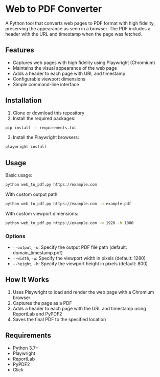 # Web to PDF Converter

A Python tool that converts web pages to PDF format with high fidelity, preserving the appearance as seen in a browser. The PDF includes a header with the URL and timestamp when the page was fetched.

## Features

- Captures web pages with high fidelity using Playwright (Chromium)
- Maintains the visual appearance of the web page
- Adds a header to each page with URL and timestamp
- Configurable viewport dimensions
- Simple command-line interface

## Installation

1. Clone or download this repository
2. Install the required packages:

```bash
pip install -r requirements.txt
```

3. Install the Playwright browsers:

```bash
playwright install
```

## Usage

Basic usage:

```bash
python web_to_pdf.py https://example.com
```

With custom output path:

```bash
python web_to_pdf.py https://example.com -o example.pdf
```

With custom viewport dimensions:

```bash
python web_to_pdf.py https://example.com -w 1920 -h 1080
```

### Options

- `--output`, `-o`: Specify the output PDF file path (default: domain_timestamp.pdf)
- `--width`, `-w`: Specify the viewport width in pixels (default: 1280)
- `--height`, `-h`: Specify the viewport height in pixels (default: 800)

## How It Works

1. Uses Playwright to load and render the web page with a Chromium browser
2. Captures the page as a PDF
3. Adds a header to each page with the URL and timestamp using ReportLab and PyPDF2
4. Saves the final PDF to the specified location

## Requirements

- Python 3.7+
- Playwright
- ReportLab
- PyPDF2
- Click

